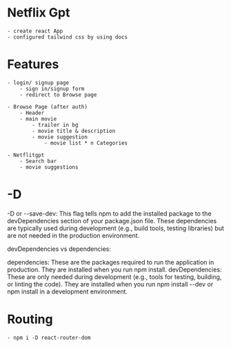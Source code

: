 # Netflix Gpt

    - create react App
    - configured tailwind css by using docs
    




# Features
    - login/ signup page
        - sign in/signup form
        - redirect to Browse page

    - Browse Page (after auth)
        - Header
        - main movie
            - trailer in bg
            - movie title & description
            - movie suggestion
                - movie list * n Categories
    
    - Netflitgpt
        - Search bar
        - movie suggestions



# -D
-D or --save-dev: This flag tells npm to add the installed package to the devDependencies section of your package.json file. These dependencies are typically used during development (e.g., build tools, testing libraries) but are not needed in the production environment.

devDependencies vs dependencies:

dependencies: These are the packages required to run the application in production. They are installed when you run npm install.
devDependencies: These are only needed during development (e.g., tools for testing, building, or linting the code). They are installed when you run npm install --dev or npm install in a development environment.

# Routing
    - npm i -D react-router-dom